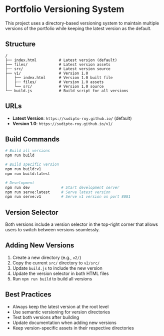 # Portfolio Versioning System

This project uses a directory-based versioning system to maintain multiple versions of the portfolio while keeping the latest version as the default.

## Structure

```
/
├── index.html          # Latest version (default)
├── files/              # Latest version assets
├── src/                # Latest version source
├── v1/                 # Version 1.0
│   ├── index.html      # Version 1.0 built file
│   ├── files/          # Version 1.0 assets
│   └── src/            # Version 1.0 source
└── build.js            # Build script for all versions
```

## URLs

- **Latest Version**: `https://sudipto-roy.github.io/` (default)
- **Version 1.0**: `https://sudipto-roy.github.io/v1/`

## Build Commands

```bash
# Build all versions
npm run build

# Build specific version
npm run build:v1
npm run build:latest

# Development
npm run dev              # Start development server
npm run serve:latest     # Serve latest version
npm run serve:v1         # Serve v1 version on port 8081
```

## Version Selector

Both versions include a version selector in the top-right corner that allows users to switch between versions seamlessly.

## Adding New Versions

1. Create a new directory (e.g., `v2/`)
2. Copy the current `src/` directory to `v2/src/`
3. Update `build.js` to include the new version
4. Update the version selector in both HTML files
5. Run `npm run build` to build all versions

## Best Practices

- Always keep the latest version at the root level
- Use semantic versioning for version directories
- Test both versions after building
- Update documentation when adding new versions
- Keep version-specific assets in their respective directories 